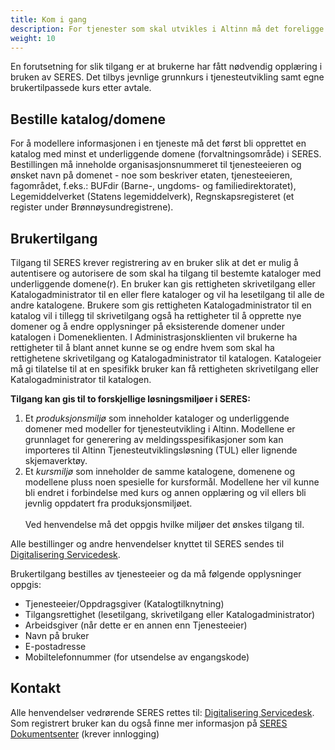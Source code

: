 ```yaml
---
title: Kom i gang
description: For tjenester som skal utvikles i Altinn må det foreligge en avtale om tjenesteutvikling. Ved bruk av SERES-løsningen utenfor Altinn må det inngås en egen avtale med SERES. 
weight: 10
---
```


En forutsetning for slik tilgang er at brukerne har fått nødvendig opplæring i bruken av SERES. Det tilbys jevnlige grunnkurs i tjenesteutvikling samt egne brukertilpassede kurs etter avtale.

## Bestille katalog/domene
For å modellere informasjonen i en tjeneste må det først bli opprettet en katalog med minst et underliggende domene (forvaltningsområde) i SERES. Bestillingen må inneholde organisasjonsnummeret til tjenesteeieren og ønsket navn på domenet - noe som beskriver etaten, tjenesteeieren, fagområdet, f.eks.: BUFdir (Barne-, ungdoms- og familiedirektoratet), Legemiddelverket (Statens legemiddelverk), Regnskapsregisteret (et register under Brønnøysundregistrene).

## Brukertilgang
Tilgang til SERES krever registrering av en bruker slik at det er mulig å autentisere og autorisere de som skal ha tilgang til bestemte kataloger med underliggende domene(r). En bruker kan gis rettigheten skrivetilgang eller Katalogadministrator til en eller flere kataloger og vil ha lesetilgang til alle de andre katalogene. Brukere som gis rettigheten Katalogadministrator til en katalog vil i tillegg til skrivetilgang også ha rettigheter til å opprette nye domener og å endre opplysninger på eksisterende domener under katalogen i Domeneklienten. I Administrasjonsklienten vil brukerne ha rettigheter til å blant annet kunne se og endre hvem som skal ha rettighetene skrivetilgang og Katalogadministrator til katalogen. Katalogeier må gi tilatelse til at en spesifikk bruker kan få rettigheten skrivetilgang eller Katalogadministrator til katalogen.

**Tilgang kan gis til to forskjellige løsningsmiljøer i SERES:**

1. Et *produksjonsmiljø* som inneholder kataloger og underliggende domener med modeller for tjenesteutvikling i Altinn. Modellene er grunnlaget for generering av meldingsspesifikasjoner som kan importeres til Altinn Tjenesteutviklingsløsning (TUL) eller lignende skjemaverktøy.
2. Et *kursmiljø* som inneholder de samme katalogene, domenene og modellene pluss noen spesielle for kursformål. Modellene her vil kunne bli endret i forbindelse med kurs og annen opplæring og vil ellers bli jevnlig oppdatert fra produksjonsmiljøet.<br><br>Ved henvendelse må det oppgis hvilke miljøer det ønskes tilgang til.

Alle bestillinger og andre henvendelser knyttet til SERES sendes til [Digitalisering Servicedesk](mailto:tjenesteeier@altinn.no).

Brukertilgang bestilles av tjenesteeier og da må følgende opplysninger oppgis:

- Tjenesteeier/Oppdragsgiver (Katalogtilknytning)
- Tilgangsrettighet (lesetilgang, skrivetilgang eller Katalogadministrator)
- Arbeidsgiver (når dette er en annen enn Tjenesteeier)
- Navn på bruker
- E-postadresse
- Mobiltelefonnummer (for utsendelse av engangskode)

## Kontakt
Alle henvendelser vedrørende SERES rettes til: [Digitalisering Servicedesk](mailto:tjenesteeier@altinn.no). Som registrert bruker kan du også finne mer informasjon på [SERES Dokumentsenter](https://samarbeid.brreg.no/seres/default.aspx) (krever innlogging)
